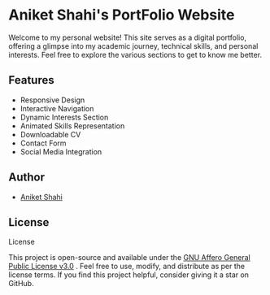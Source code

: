 
# Aniket Shahi's PortFolio Website

Welcome to my personal website! This site serves as a digital portfolio, offering a glimpse into my academic journey, technical skills, and personal interests. Feel free to explore the various sections to get to know me better.











## Features

- Responsive Design
- Interactive Navigation
- Dynamic Interests Section
- Animated Skills Representation
- Downloadable CV
- Contact Form
- Social Media Integration

## Author

- [Aniket Shahi](https://www.github.com/aniket0608)


## License
License

This project is open-source and available under the [GNU Affero General Public License v3.0](https://github.com/aniket0608/Ani_Portfolio/blob/main/LICENSE.md)
. Feel free to use, modify, and distribute as per the license terms. If you find this project helpful, consider giving it a star on GitHub.


